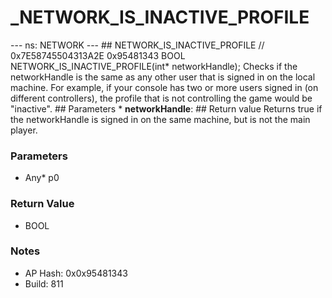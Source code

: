 # _NETWORK_IS_INACTIVE_PROFILE

--- ns: NETWORK --- ## NETWORK_IS_INACTIVE_PROFILE  // 0x7E58745504313A2E 0x95481343 BOOL NETWORK_IS_INACTIVE_PROFILE(int* networkHandle);  Checks if the networkHandle is the same as any other user that is signed in on the local machine. For example, if your console has two or more users signed in (on different controllers), the profile that is not controlling the game would be "inactive".  ## Parameters * **networkHandle**:  ## Return value Returns true if the networkHandle is signed in on the same machine, but is not the main player.

### Parameters
* Any* p0

### Return Value
* BOOL

### Notes
* AP Hash: 0x0x95481343
* Build: 811

